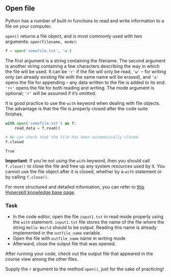 ## Open file
Python has a number of built-in functions to read and write information to a file on your computer.

`open()` returns a file object, and is most commonly used with two arguments: `open(filename, mode)`:
```python
f = open('somefile.txt', 'w')
```
The first argument is a string containing the filename. The second argument is another string containing
a few characters describing the way in which the file will be used. It can be `'r'` if the file
will only be read, `'w'` – for writing only (an already existing file with the same name will be erased), and
`'a'` opens the file for appending – any data written to the file is added to its end.
`'r+'` opens the file for both reading and writing. The mode argument is optional; `'r'` will be assumed
if it’s omitted.

It is good practice to use the `with` keyword when dealing with file objects. The advantage is that the
file is properly closed after the code suite finishes.

```python
with open('somefile.txt') as f:
    read_data = f.read()

# We can check that the file has been automatically closed.
f.closed
```
```text
True
```
**Important**: If you’re not using the `with` keyword, then you should call `f.close()` to close the file and 
free up any system resources used by it. You cannot use the file object after it is closed, whether by a `with` statement or by calling `f.close()`.

For more structured and detailed information, you can refer to [this Hyperskill knowledge base page](https://hyperskill.org/learn/step/8691).

### Task
- In the code editor, open the file `input1.txt` in read mode properly using the `with` statement. `input1.txt` file stores the name of the file where the string `Hello World` should to be output. Reading this name is already implemented in the `outfile_name` variable.
- Open the file with `outfile_name` name in writing mode
- Afterward, close the output file that was opened.

After running your code, check out the output file that appeared in the course view among the other files.

<div class="hint">Supply the <code>r</code> argument to the method <code>open()</code>,
just for the sake of practicing!</div>
